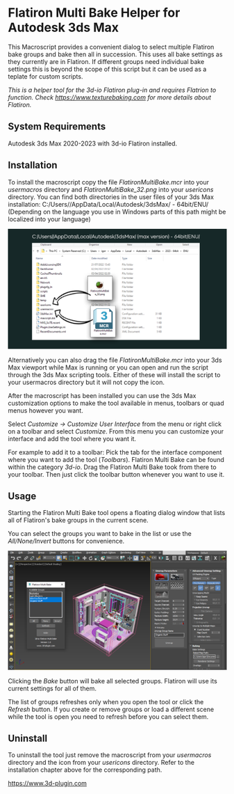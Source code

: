 # Flatiron Multi Bake Helper for Autodesk 3ds Max

This Macroscript provides a convenient dialog to select multiple Flatiron bake groups and bake then all in succession. This uses all bake settings as they currently are in Flatiron. If different groups need individual bake settings this is beyond the scope of this script but it can be used as a teplate for custom scripts.

*This is a helper tool for the 3d-io Flatiron plug-in and requires Flatrion to function. Check https://www.texturebaking.com for more details about Flatiron.*

## System Requirements
Autodesk 3ds Max 2020-2023 with 3d-io Flatiron installed.

## Installation

To install the macroscript copy the file *FlatironMultiBake.mcr* into your *usermacros* directory and *FlatironMultiBake_32.png* into your *usericons* directory.
You can find both directories in the user files of your 3ds Max installation:
C:/Users/<UserName>/AppData/Local/Autodesk/3dsMax/<ReleaseNumber> - 64bit/ENU/
(Depending on the language you use in Windows parts of this path might be localized into your language)

![Flatiron MultiBake Installation image](https://github.com/3d-io/Flatiron-MultiBake/blob/main/images/flatiron_multibake_install.png)
<br/>

Alternatively you can also drag the file *FlatironMultiBake.mcr* into your 3ds Max viewport while Max is running or you can open and run the script through the 3ds Max scripting tools. Either of these will install the script to your usermacros directory but it will not copy the icon.

After the macroscript has been installed you can use the 3ds Max customization options to make the tool available in menus, toolbars or quad menus however you want.

Select *Customize -> Customize User Interface* from the menu or right click on a toolbar and select *Customize*.
From this menu you can customize your interface and add the tool where you want it.

For example to add it to a toolbar:
Pick the tab for the interface component where you want to add the tool (*Toolbars*).
Flatiron Multi Bake can be found within the category *3d-io*.
Drag the Flatiron Multi Bake took from there to your toolbar.
Then just click the toolbar button whenever you want to use it.

## Usage
Starting the Flatiron Multi Bake tool opens a floating dialog window that lists all of Flatiron's bake groups in the current scene.

You can select the groups you want to bake in the list or use the *All/None/Invert* buttons for convenience.

![Flatiron MultiBake Installation image](https://github.com/3d-io/Flatiron-MultiBake/blob/main/images/flatiron_multibake_screenshot.png)
<br/>

Clicking the *Bake* button will bake all selected groups. Flatiron will use its current settings for all of them.

The list of groups refreshes only when you open the tool or click the *Refresh* button. If you create or remove groups or load a different scene while the tool is open you need to refresh before you can select them.

## Uninstall
To uninstall the tool just remove the macroscript from your *usermacros* directory and the icon from your *usericons* directory. Refer to the installation chapter above for the corresponding path.



https://www.3d-plugin.com
